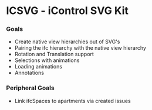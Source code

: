 # ICSVG - iControl SVG Kit

### Goals
- Create native view hierarchies out of SVG's 
- Pairing the ifc hierarchy with the native view hierarchy
- Rotation and Translation support
- Selections with animations
- Loading animations
- Annotations

### Peripheral Goals
- Link ifcSpaces to apartments via created issues
